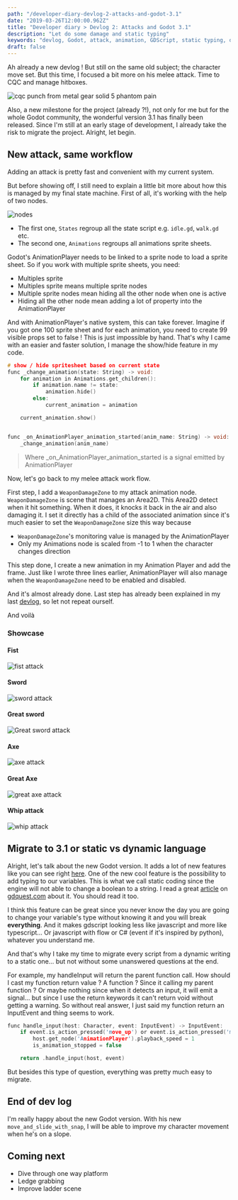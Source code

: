 ```yaml
---
path: "/developer-diary-devlog-2-attacks-and-godot-3.1"
date: "2019-03-26T12:00:00.962Z"
title: "Developer diary > Devlog 2: Attacks and Godot 3.1"
description: "Let do some damage and static typing"
keywords: "devlog, Godot, attack, animation, GDScript, static typing, dynamic typing"
draft: false
---
```


Ah already a new devlog ! But still on the same old subject; the character move set. But this time, I focused a bit more on his melee attack. Time to CQC and manage hitboxes.

![cqc punch from metal gear solid 5 phantom pain](./cqc.gif)



Also, a new milestone for the project (already ?!), not only for me but for the whole Godot community, the wonderful version 3.1 has finally been released. Since I'm still at an early stage of development, I already take the risk to migrate the project. Alright, let begin.

## New attack, same workflow

Adding an attack is pretty fast and convenient with my current system.

But before showing off, I still need to explain a little bit more about how this is managed by my final state machine. First of all, it's working with the help of two nodes. 

![nodes](./nodes.png)

- The first one, `States` regroup all the state script e.g. `idle.gd`, `walk.gd` etc. 
- The second one,  `Animations` regroups all animations sprite sheets. 

Godot's AnimationPlayer needs to be linked to a sprite node to load a sprite sheet. So if you work with multiple sprite sheets, you need:

*  Multiples sprite
* Multiples sprite means multiple sprite nodes 
* Multiple sprite nodes mean hiding all the other node when one is active
* Hiding all the other node mean adding a lot of property into the AnimationPlayer

And with AnimationPlayer's native system, this can take forever. Imagine if you got one 100 sprite sheet and for each animation, you need to create 99 visible props set to false ! This is just impossible by hand. That's why I came with an easier and faster solution, I manage the show/hide feature in my code. 

```c
# show / hide spritesheet based on current state
func _change_animation(state: String) -> void:
	for animation in Animations.get_children():
		if animation.name != state:
			animation.hide()
		else:
			current_animation = animation

	current_animation.show()


func _on_AnimationPlayer_animation_started(anim_name: String) -> void:
	_change_animation(anim_name)
```

> Where _on_AnimationPlayer_animation_started is a signal emitted by AnimationPlayer

Now, let's go back to my melee attack work flow. 

First step, I add a `WeaponDamageZone` to my attack animation node. `WeaponDamageZone` is scene that  manages an Area2D. This Area2D detect when it hit something. When it does, it knocks it back in the air and also damaging it. I set it directly has a child of the associated animation since it's much easier to set the `WeaponDamageZone` size this way because

- `WeaponDamageZone`'s monitoring value is managed by the AnimationPlayer
- Only my Animations node is scaled from  -1 to 1 when the character changes direction

This step done, I create a new  animation in my Animation Player and add the frame. Just like I wrote three lines earlier, AnimationPlayer  will also manage when the `WeaponDamageZone` need to be enabled and disabled.

And it's almost already done. Last step has already been explained in my last [devlog](http://localhost:8000/developer-diary-devlog-1-projectiles), so let not repeat ourself.

And voilà 

### Showcase

#### Fist

![fist attack](./atk_fist.gif)

#### Sword

![sword attack](./atk_sword.gif)

#### Great sword

![Great sword attack](./atk_great_sword.gif)



#### Axe

![axe attack](./atk_axe.gif)



#### Great Axe

![great axe attack](./atk_geat_axe.gif)



#### Whip attack

![whip attack](./atk_whip.gif)

## Migrate to 3.1 or static vs dynamic language

Alright, let's talk about the new Godot version. It adds a lot of new features like you can see right [here](https://godotengine.org/article/godot-3-1-released). One of the new cool feature is the possibility to add typing to our variables. This is what we call static coding since the engine will not able to change a boolean to a string. I read a great [article](https://www.gdquest.com/tutorial/game-design/godot/gdscript/typed-gdscript/) on [gdquest.com](https://www.gdquest.com) about it.  You should read it too.

I think this feature can be great since you never know the day you are going to change your variable's type without knowing it and you will break **everything**. And it makes gdscript looking less like javascript and more like typescript... Or javascript with flow or C# (event if it's inspired by python), whatever you understand me.

And that's why I take my time to migrate every script from a dynamic writing to a static one... but not without some unanswered questions at the end.

For example, my handleInput will return the parent function call. How should I cast my function return value ? A function ? Since it calling my parent function ? Or maybe nothing since when it detects an input, it will emit a signal... but since I use the return keywords it can't return void without getting a warning. So without real answer, I just said my function return an InputEvent and thing seems to work.

```c
func handle_input(host: Character, event: InputEvent) -> InputEvent:
	if event.is_action_pressed('move_up') or event.is_action_pressed('move_down'):
		host.get_node('AnimationPlayer').playback_speed = 1
		is_animation_stopped = false

	return .handle_input(host, event)
```



But besides this type of question, everything was pretty much easy to migrate.



## End of dev log

I'm really happy about the new Godot version. With his new `move_and_slide_with_snap`, I will be able to improve my character movement when he's on a slope.

## Coming next 

- Dive through one way platform
- Ledge grabbing
- Improve ladder scene